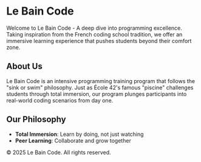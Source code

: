 # Le Bain Code

Welcome to Le Bain Code - A deep dive into programming excellence. Taking inspiration from the French coding school tradition, we offer an immersive learning experience that pushes students beyond their comfort zone.

## About Us

Le Bain Code is an intensive programming training program that follows the "sink or swim" philosophy. Just as École 42's famous "piscine" challenges students through total immersion, our program plunges participants into real-world coding scenarios from day one.

## Our Philosophy

- **Total Immersion**: Learn by doing, not just watching
- **Peer Learning**: Collaborate and grow together

© 2025 Le Bain Code. All rights reserved.
